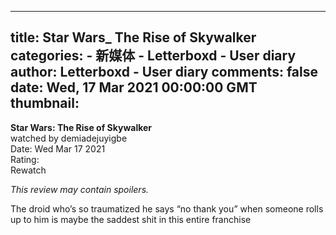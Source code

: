 
---
title: Star Wars_ The Rise of Skywalker
categories: 
    - 新媒体
    - Letterboxd - User diary
author: Letterboxd - User diary
comments: false
date: Wed, 17 Mar 2021 00:00:00 GMT
thumbnail: 
---

<div>   
<b>Star Wars: The Rise of Skywalker</b><br>watched by demiadejuyigbe<br>Date: Wed Mar 17 2021<br>Rating:  <br>Rewatch<br>







<div class="contains-spoilers" data-film-id="131984">

</div>


<div class="show-review hidden-spoilers" data-film-id="131984">


<p><em>This review may contain spoilers.</em></p>
<div><p>The droid who’s so traumatized he says “no thank you” when someone rolls up to him is maybe the saddest shit in this entire franchise</p></div>

</div>
  
</div>
            